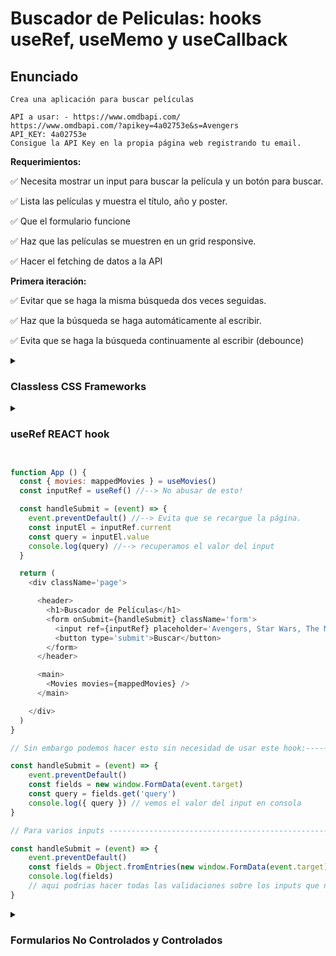 # Buscador de Peliculas: hooks useRef, useMemo y useCallback
## Enunciado

`Crea una aplicación para buscar películas`
```
API a usar: - https://www.omdbapi.com/
https://www.omdbapi.com/?apikey=4a02753e&s=Avengers
API_KEY: 4a02753e
Consigue la API Key en la propia página web registrando tu email.
```

**Requerimientos:**

✅ Necesita mostrar un input para buscar la película y un botón para buscar.

✅ Lista las películas y muestra el título, año y poster.

✅ Que el formulario funcione

✅ Haz que las películas se muestren en un grid responsive.

✅ Hacer el fetching de datos a la API

**Primera iteración:**

✅ Evitar que se haga la misma búsqueda dos veces seguidas.

✅ Haz que la búsqueda se haga automáticamente al escribir.

✅ Evita que se haga la búsqueda continuamente al escribir (debounce)

<details>
    <summary><h3>Classless CSS Frameworks</h3></summary>
    Existen un montón de lo que se llaman <em>frameworks classless</em> que son frameworks css que no utilizan  
    clases, estos te permiten estilar rapidamente tu aplicacion. Un ejemplo es water.css o Bolt.css  
    pero existe una gran variedad.  
    Siempre, antes de comenzar a codear, explorar la documentacion de la Api y ver como vienen estructuradas  
    las respuestas en los JSON. Es recomendable guardar un sample de la respuesta cuando hay resultados  
    y cuando no los hay, para agilizar el trabajo.
</details>

<details>
    <summary><h3>useRef REACT hook</h3></summary>
    <p>
    useRef nos permite crear una referencia mutable que persiste durante todo el ciclo de vida
    del componente. Es muy util para guardar cualquier valor que puedas mutar como un identificador
    como un elemento del DOM como un contador y que cada vez que cambie no vuelve a renderizar el
    componente
    </p>
</details>

``` Javascript

function App () {
  const { movies: mappedMovies } = useMovies()
  const inputRef = useRef() //--> No abusar de esto!

  const handleSubmit = (event) => {
    event.preventDefault() //--> Evita que se recargue la página.
    const inputEl = inputRef.current
    const query = inputEl.value
    console.log(query) //--> recuperamos el valor del input
  }

  return (
    <div className='page'>

      <header>
        <h1>Buscador de Películas</h1>
        <form onSubmit={handleSubmit} className='form'>
          <input ref={inputRef} placeholder='Avengers, Star Wars, The Matrix...' type='text' />
          <button type='submit'>Buscar</button>
        </form>
      </header>

      <main>
        <Movies movies={mappedMovies} />
      </main>

    </div>
  )
}

// Sin embargo podemos hacer esto sin necesidad de usar este hook:-----

const handleSubmit = (event) => {
    event.preventDefault()
    const fields = new window.FormData(event.target)
    const query = fields.get('query')
    console.log({ query }) // vemos el valor del input en consola
}

// Para varios inputs --------------------------------------------------

const handleSubmit = (event) => {
    event.preventDefault()
    const fields = Object.fromEntries(new window.FormData(event.target))
    console.log(fields)
    // aqui podrias hacer todas las validaciones sobre los inputs que necesites
}

```

<details>
    <summary><h3>Formularios No Controlados y Controlados</h3></summary>
    <p>
    El ejemplo anterior es una forma de aplicar formularios de manera no controlada.
    Para hacerlo de manera controlada debemos vincular el value el input a un estado
    de REACT y ante un evento onChange setear el estado con el nuevo valor. Una desventaja
    es que cada vez que se hagamos un cambio se renderizará nuevamente el componente
    </p>
</details>